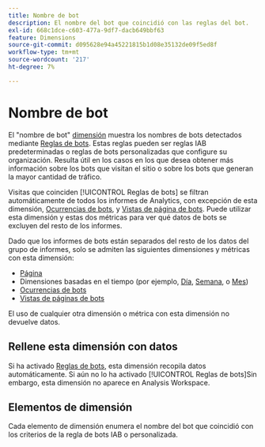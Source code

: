 ```yaml
---
title: Nombre de bot
description: El nombre del bot que coincidió con las reglas del bot.
exl-id: 668c1dce-c603-477a-9df7-dacb649bbf63
feature: Dimensions
source-git-commit: d095628e94a45221815b1d08e35132de09f5ed8f
workflow-type: tm+mt
source-wordcount: '217'
ht-degree: 7%

---
```


# Nombre de bot

El &quot;nombre de bot&quot; [dimensión](overview.md) muestra los nombres de bots detectados mediante [Reglas de bots](/help/admin/admin/c-manage-report-suites/c-edit-report-suites/general/bot-removal/bot-rules.md). Estas reglas pueden ser reglas IAB predeterminadas o reglas de bots personalizadas que configure su organización. Resulta útil en los casos en los que desea obtener más información sobre los bots que visitan el sitio o sobre los bots que generan la mayor cantidad de tráfico.

Visitas que coinciden [!UICONTROL Reglas de bots] se filtran automáticamente de todos los informes de Analytics, con excepción de esta dimensión, [Ocurrencias de bots](../metrics/bot-occurrences.md), y [Vistas de página de bots](../metrics/bot-page-views.md). Puede utilizar esta dimensión y estas dos métricas para ver qué datos de bots se excluyen del resto de los informes.

Dado que los informes de bots están separados del resto de los datos del grupo de informes, solo se admiten las siguientes dimensiones y métricas con esta dimensión:

* [Página](page.md)
* Dimensiones basadas en el tiempo (por ejemplo, [Día](day.md), [Semana](week.md), o [Mes](month.md))
* [Ocurrencias de bots](../metrics/bot-occurrences.md)
* [Vistas de páginas de bots](../metrics/bot-page-views.md)

El uso de cualquier otra dimensión o métrica con esta dimensión no devuelve datos.

## Rellene esta dimensión con datos

Si ha activado [Reglas de bots](/help/admin/admin/c-manage-report-suites/c-edit-report-suites/general/bot-removal/bot-rules.md), esta dimensión recopila datos automáticamente. Si aún no lo ha activado [!UICONTROL Reglas de bots]Sin embargo, esta dimensión no aparece en Analysis Workspace.

## Elementos de dimensión

Cada elemento de dimensión enumera el nombre del bot que coincidió con los criterios de la regla de bots IAB o personalizada.
